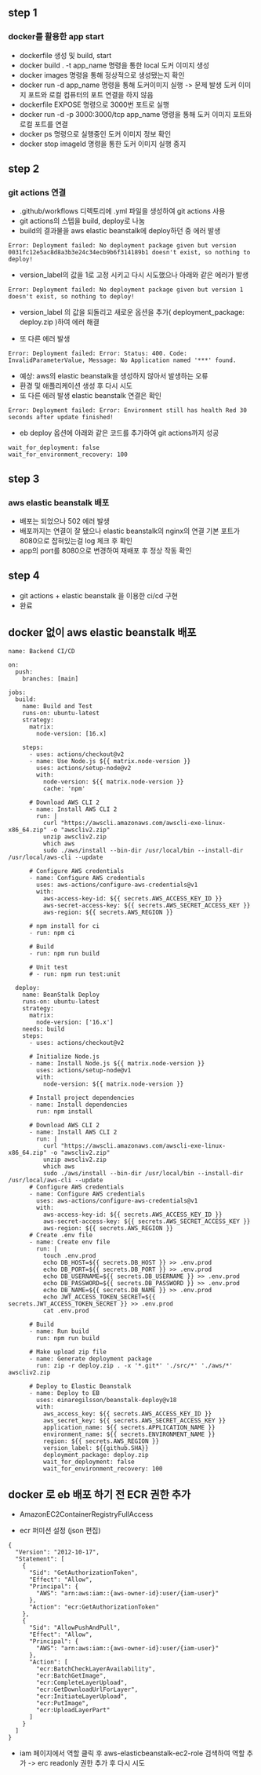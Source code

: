## step 1

### docker를 활용한 app start

- dockerfile 생성 및 build, start
- docker build . -t app_name 명령을 통한 local 도커 이미지 생성
- docker images 명령을 통해 정상적으로 생성됐는지 확인
- docker run -d app_name 명령을 통해 도커이미지 실행 -> 문제 발생 도커 이미지 포트와 로컬 컴퓨터의 포트 연결을 하지 않음
- dockerfile EXPOSE 명령으로 3000번 포트로 실행
- docker run -d -p 3000:3000/tcp app_name 명령을 통해 도커 이미지 포트와 로컬 포트를 연결
- docker ps 명령으로 실행중인 도커 이미지 정보 확인
- docker stop imageId 명령을 통한 도커 이미지 실행 중지

## step 2

### git actions 연결

- .github/workflows 디렉토리에 .yml 파일을 생성하여 git actions 사용
- git actions의 스텝을 build, deploy로 나눔
- build의 결과물을 aws elastic beanstalk에 deploy하던 중 에러 발생

```
Error: Deployment failed: No deployment package given but version 0031fc12e5ac8d8a3b3e24c34ecb9b6f314189b1 doesn't exist, so nothing to deploy!
```

- version_label의 값을 1로 고정 시키고 다시 시도했으나 아래와 같은 에러가 발생

```
Error: Deployment failed: No deployment package given but version 1 doesn't exist, so nothing to deploy!
```

- version_label 의 값을 되돌리고 새로운 옵션을 추가( deployment_package: deploy.zip )하여 에러 해결

- 또 다른 에러 발생

```
Error: Deployment failed: Error: Status: 400. Code: InvalidParameterValue, Message: No Application named '***' found.
```

- 예상: aws의 elastic beanstalk을 생성하지 않아서 발생하는 오류
- 환경 및 애플리케이션 생성 후 다시 시도
- 또 다른 에러 발생 elastic beanstalk 연결은 확인

```
Error: Deployment failed: Error: Environment still has health Red 30 seconds after update finished!
```

- eb deploy 옵션에 아래와 같은 코드를 추가하여 git actions까지 성공

```
wait_for_deployment: false
wait_for_environment_recovery: 100
```

## step 3

### aws elastic beanstalk 배포

- 배포는 되었으나 502 에러 발생
- 배포까지는 연결이 잘 됐으나 elastic beanstalk의 nginx의 연결 기본 포트가 8080으로 잡혀있는걸 log 체크 후 확인
- app의 port를 8080으로 변경하여 재배포 후 정상 작동 확인

## step 4

- git actions + elastic beanstalk 을 이용한 ci/cd 구현
- 완료

## docker 없이 aws elastic beanstalk 배포

```
name: Backend CI/CD

on:
  push:
    branches: [main]

jobs:
  build:
    name: Build and Test
    runs-on: ubuntu-latest
    strategy:
      matrix:
        node-version: [16.x]

    steps:
      - uses: actions/checkout@v2
      - name: Use Node.js ${{ matrix.node-version }}
        uses: actions/setup-node@v2
        with:
          node-version: ${{ matrix.node-version }}
          cache: 'npm'

      # Download AWS CLI 2
      - name: Install AWS CLI 2
        run: |
          curl "https://awscli.amazonaws.com/awscli-exe-linux-x86_64.zip" -o "awscliv2.zip"
          unzip awscliv2.zip
          which aws
          sudo ./aws/install --bin-dir /usr/local/bin --install-dir /usr/local/aws-cli --update

      # Configure AWS credentials
      - name: Configure AWS credentials
        uses: aws-actions/configure-aws-credentials@v1
        with:
          aws-access-key-id: ${{ secrets.AWS_ACCESS_KEY_ID }}
          aws-secret-access-key: ${{ secrets.AWS_SECRET_ACCESS_KEY }}
          aws-region: ${{ secrets.AWS_REGION }}

      # npm install for ci
      - run: npm ci

      # Build
      - run: npm run build

      # Unit test
      # - run: npm run test:unit

  deploy:
    name: BeanStalk Deploy
    runs-on: ubuntu-latest
    strategy:
      matrix:
        node-version: ['16.x']
    needs: build
    steps:
      - uses: actions/checkout@v2

      # Initialize Node.js
      - name: Install Node.js ${{ matrix.node-version }}
        uses: actions/setup-node@v1
        with:
          node-version: ${{ matrix.node-version }}

      # Install project dependencies
      - name: Install dependencies
        run: npm install

      # Download AWS CLI 2
      - name: Install AWS CLI 2
        run: |
          curl "https://awscli.amazonaws.com/awscli-exe-linux-x86_64.zip" -o "awscliv2.zip"
          unzip awscliv2.zip
          which aws
          sudo ./aws/install --bin-dir /usr/local/bin --install-dir /usr/local/aws-cli --update
      # Configure AWS credentials
      - name: Configure AWS credentials
        uses: aws-actions/configure-aws-credentials@v1
        with:
          aws-access-key-id: ${{ secrets.AWS_ACCESS_KEY_ID }}
          aws-secret-access-key: ${{ secrets.AWS_SECRET_ACCESS_KEY }}
          aws-region: ${{ secrets.AWS_REGION }}
      # Create .env file
      - name: Create env file
        run: |
          touch .env.prod
          echo DB_HOST=${{ secrets.DB_HOST }} >> .env.prod
          echo DB_PORT=${{ secrets.DB_PORT }} >> .env.prod
          echo DB_USERNAME=${{ secrets.DB_USERNAME }} >> .env.prod
          echo DB_PASSWORD=${{ secrets.DB_PASSWORD }} >> .env.prod
          echo DB_NAME=${{ secrets.DB_NAME }} >> .env.prod
          echo JWT_ACCESS_TOKEN_SECRET=${{ secrets.JWT_ACCESS_TOKEN_SECRET }} >> .env.prod
          cat .env.prod

      # Build
      - name: Run build
        run: npm run build

      # Make upload zip file
      - name: Generate deployment package
        run: zip -r deploy.zip . -x '*.git*' './src/*' './aws/*' awscliv2.zip

      # Deploy to Elastic Beanstalk
      - name: Deploy to EB
        uses: einaregilsson/beanstalk-deploy@v18
        with:
          aws_access_key: ${{ secrets.AWS_ACCESS_KEY_ID }}
          aws_secret_key: ${{ secrets.AWS_SECRET_ACCESS_KEY }}
          application_name: ${{ secrets.APPLICATION_NAME }}
          environment_name: ${{ secrets.ENVIRONMENT_NAME }}
          region: ${{ secrets.AWS_REGION }}
          version_label: ${{github.SHA}}
          deployment_package: deploy.zip
          wait_for_deployment: false
          wait_for_environment_recovery: 100

```

## docker 로 eb 배포 하기 전 ECR 권한 추가

- AmazonEC2ContainerRegistryFullAccess

- ecr 퍼미션 설정 (json 편집)

```
{
  "Version": "2012-10-17",
  "Statement": [
    {
      "Sid": "GetAuthorizationToken",
      "Effect": "Allow",
      "Principal": {
        "AWS": "arn:aws:iam::{aws-owner-id}:user/{iam-user}"
      },
      "Action": "ecr:GetAuthorizationToken"
    },
    {
      "Sid": "AllowPushAndPull",
      "Effect": "Allow",
      "Principal": {
        "AWS": "arn:aws:iam::{aws-owner-id}:user/{iam-user}"
      },
      "Action": [
        "ecr:BatchCheckLayerAvailability",
        "ecr:BatchGetImage",
        "ecr:CompleteLayerUpload",
        "ecr:GetDownloadUrlForLayer",
        "ecr:InitiateLayerUpload",
        "ecr:PutImage",
        "ecr:UploadLayerPart"
      ]
    }
  ]
}
```

- iam 페이지에서 역할 클릭 후 aws-elasticbeanstalk-ec2-role 검색하여 역할 추가 -> erc readonly 권한 추가 후 다시 시도
